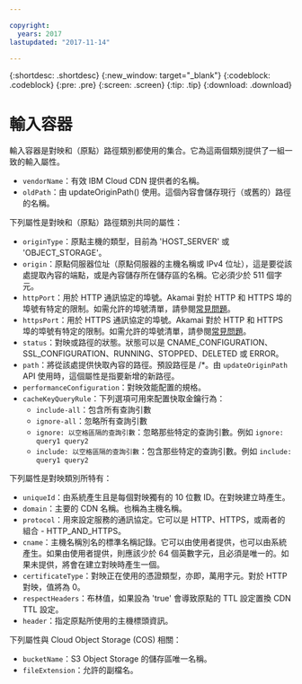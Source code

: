 ```yaml
---

copyright:
  years: 2017
lastupdated: "2017-11-14"

---
```


{:shortdesc: .shortdesc}
{:new_window: target="_blank"}
{:codeblock: .codeblock}
{:pre: .pre}
{:screen: .screen}
{:tip: .tip}
{:download: .download}

# 輸入容器
輸入容器是對映和（原點）路徑類別都使用的集合。它為這兩個類別提供了一組一致的輸入屬性。

* `vendorName`：有效 IBM Cloud CDN 提供者的名稱。
* `oldPath`：由 updateOriginPath() 使用。這個內容會儲存現行（或舊的）路徑的名稱。

下列屬性是對映和（原點）路徑類別共同的屬性：
* `originType`：原點主機的類型，目前為 'HOST_SERVER' 或 'OBJECT_STORAGE'。
* `origin`：原點伺服器位址（原點伺服器的主機名稱或 IPv4 位址），這是要從該處提取內容的端點，或是內容儲存所在儲存區的名稱。它必須少於 511 個字元。
* `httpPort`：用於 HTTP 通訊協定的埠號。Akamai 對於 HTTP 和 HTTPS 埠的埠號有特定的限制。如需允許的埠號清單，請參閱[常見問題](faq.html#are-there-any-restrictions-on-what-http-and-https-port-numbers-are-allowed-for-akamai-)。
* `httpsPort`：用於 HTTPS 通訊協定的埠號。Akamai 對於 HTTP 和 HTTPS 埠的埠號有特定的限制。如需允許的埠號清單，請參閱[常見問題](faq.html#are-there-any-restrictions-on-what-http-and-https-port-numbers-are-allowed-for-akamai-)。
* `status`：對映或路徑的狀態。狀態可以是 CNAME_CONFIGURATION、SSL_CONFIGURATION、RUNNING、STOPPED、DELETED 或 ERROR。
* `path`：將從該處提供快取內容的路徑。預設路徑是 /\*。由 `updateOriginPath` API 使用時，這個屬性是指要新增的新路徑。
* `performanceConfiguration`：對映效能配置的規格。
* `cacheKeyQueryRule`：下列選項可用來配置快取金鑰行為：
  * `include-all`：包含所有查詢引數
  * `ignore-all`：忽略所有查詢引數
  * `ignore: 以空格區隔的查詢引數`：忽略那些特定的查詢引數。例如 `ignore: query1 query2`
  * `include: 以空格區隔的查詢引數`：包含那些特定的查詢引數。例如 `include: query1 query2`

下列屬性是對映類別所特有：

* `uniqueId`：由系統產生且是每個對映獨有的 10 位數 ID。在對映建立時產生。
* `domain`：主要的 CDN 名稱。也稱為主機名稱。
* `protocol`：用來設定服務的通訊協定。它可以是 HTTP、HTTPS，或兩者的組合 - HTTP_AND_HTTPS。
* `cname`：主機名稱別名的標準名稱記錄。它可以由使用者提供，也可以由系統產生。如果由使用者提供，則應該少於 64 個英數字元，且必須是唯一的。如果未提供，將會在建立對映時產生一個。
* `certificateType`：對映正在使用的憑證類型，亦即，萬用字元。對於 HTTP 對映，值將為 0。
* `respectHeaders`：布林值，如果設為 'true' 會導致原點的 TTL 設定置換 CDN TTL 設定。
* `header`：指定原點所使用的主機標頭資訊。

下列屬性與 Cloud Object Storage (COS) 相關：  
* `bucketName`：S3 Object Storage 的儲存區唯一名稱。  
* `fileExtension`：允許的副檔名。


